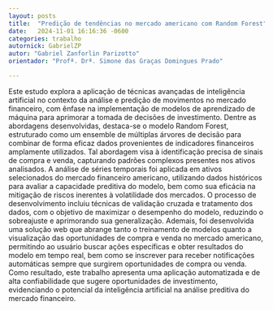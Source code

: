 ```yaml
---
layout: posts
title:  "Predição de tendências no mercado americano com Random Forest"
date:   2024-11-01 16:16:36 -0600
categories: trabalho
autornick: GabrielZP
autor: "Gabriel Zanforlin Parizotto"
orientador: "Profª. Drª. Simone das Graças Domingues Prado"

---
```


Este estudo explora a aplicação de técnicas avançadas de inteligência artificial no contexto da análise e predição de movimentos no mercado financeiro, com ênfase na implementação de modelos de aprendizado de máquina para aprimorar a tomada de decisões de investimento. Dentre as abordagens desenvolvidas, destaca-se o modelo Random Forest, estruturado como um ensemble de múltiplas árvores de decisão para combinar de forma eficaz dados provenientes de indicadores financeiros amplamente utilizados. Tal abordagem visa à identificação precisa de sinais de compra e venda, capturando padrões complexos presentes nos ativos analisados. A análise de séries temporais foi aplicada em ativos selecionados do mercado financeiro americano, utilizando dados históricos para avaliar a capacidade preditiva do modelo, bem como sua eficácia na mitigação de riscos inerentes à volatilidade dos mercados. O processo de desenvolvimento incluiu técnicas de validação cruzada e tratamento dos dados, com o objetivo de maximizar o desempenho do modelo, reduzindo o sobreajuste e aprimorando sua generalização. Ademais, foi desenvolvida uma solução web que abrange tanto o treinamento de modelos quanto a visualização das oportunidades de compra e venda no mercado americano, permitindo ao usuário buscar ações específicas e obter resultados do modelo em tempo real, bem como se inscrever para receber notificações automáticas sempre que surgirem oportunidades de compra ou venda. Como resultado, este trabalho apresenta uma aplicação automatizada e de alta confiabilidade que sugere oportunidades de investimento, evidenciando o potencial da inteligência artificial na análise preditiva do mercado financeiro.
